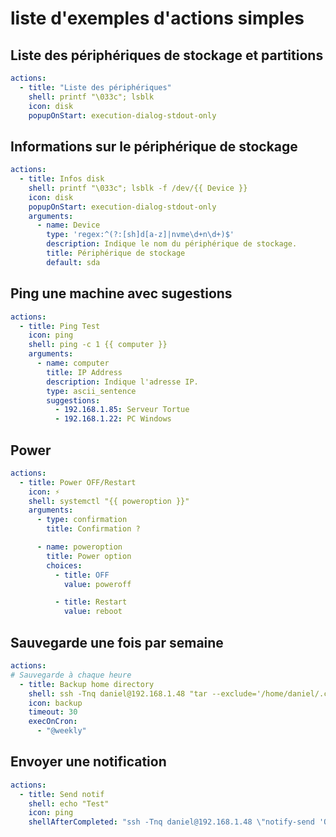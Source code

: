 # liste d'exemples d'actions simples
## Liste des périphériques de stockage et partitions
```yaml
actions:
  - title: "Liste des périphériques"
    shell: printf "\033c"; lsblk
    icon: disk
    popupOnStart: execution-dialog-stdout-only
```

## Informations sur le périphérique de stockage
```yaml
actions:
  - title: Infos disk
    shell: printf "\033c"; lsblk -f /dev/{{ Device }}
    icon: disk
    popupOnStart: execution-dialog-stdout-only
    arguments:
      - name: Device
        type: 'regex:^(?:[sh]d[a-z]|nvme\d+n\d+)$'
        description: Indique le nom du périphérique de stockage.
        title: Périphérique de stockage
        default: sda
```

## Ping une machine avec sugestions
```yaml
actions:
  - title: Ping Test
    icon: ping
    shell: ping -c 1 {{ computer }}
    arguments:
      - name: computer
        title: IP Address
        description: Indique l'adresse IP.
        type: ascii_sentence
        suggestions:
          - 192.168.1.85: Serveur Tortue
          - 192.168.1.22: PC Windows
```

## Power
```yaml
actions:
  - title: Power OFF/Restart
    icon: ⚡
    shell: systemctl "{{ poweroption }}"
    arguments:
      - type: confirmation
        title: Confirmation ?

      - name: poweroption
        title: Power option
        choices:
          - title: OFF
            value: poweroff

          - title: Restart
            value: reboot
```

## Sauvegarde une fois par semaine
```yaml
actions:
# Sauvegarde à chaque heure
  - title: Backup home directory
    shell: ssh -Tnq daniel@192.168.1.48 "tar --exclude='/home/daniel/.cache' -czf - /home/daniel" > /root/backup-$(date +\%Y-\%m-\%d_\%H-\%M-\%S).tar.gz
    icon: backup
    timeout: 30
    execOnCron:
      - "@weekly"
```

## Envoyer une notification 
```yaml
actions:
  - title: Send notif
    shell: echo "Test"
    icon: ping
    shellAfterCompleted: "ssh -Tnq daniel@192.168.1.48 \"notify-send 'OliveTin notify' --icon=computer --expire-time=1000 'Retour commande: {{ exitCode }}, {{ output }}'\""
```
## 
```yaml

```

##
```yaml

```
## 
```yaml

```

##
```yaml

```
